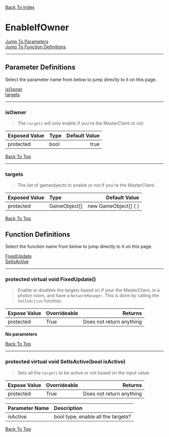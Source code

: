 [Back To Index](../../../index.md)

# EnableIfOwner

[Jump To Parameters](#parameter-definitions)<br/>
[Jump To Function Definitions](#functions-definitions)<br/>

--------------------------------------------------------
## Parameter Definitions<a name="parameter-definitions"></a>

Select the parameter name from below to jump directly to it on this page.

[isOwner](#parameter-isOwner)<br>
[targets](#parameter-targets)<br>

------------------
 ### isOwner<a name="parameter-isOwner"></a>
> The `targets` will only enable if you're the MasterClient or not.

| Exposed Value | Type | Default Value |
|:---|:---|---:|
|protected |bool|true

[Back To Top](#)

------------------
 ### targets<a name="parameter-targets"></a>
> The list of gameobjects to enable or not if you're the MasterClient.

| Exposed Value | Type | Default Value |
|:---|:---|---:|
|protected |GameObject[]|new GameObject[] { }

[Back To Top](#)

## Function Definitions<a name="functions-definitions"></a>

Select the function name from below to jump directly to it on this page.

[FixedUpdate](#FixedUpdate)<br>
[SetIsActive](#SetIsActive)<br>

------------------
 ### protected virtual void FixedUpdate()<a name="FixedUpdate"></a>
>   Enable or disables the targets based on if your the MasterClient, in a photon room, and have a `NetworkManager`. This is done by calling the `SetIsActive` function. 

| Expose Value | Overrideable | Returns |
|:---|:---|---:|
|protected|True|Does not return anything|

**No parameters**

[Back To Top](#)

------------------
 ### protected virtual void SetIsActive(bool isActive)<a name="SetIsActive"></a>
>   Sets all the `targets` to be active or not based on the input value. 

| Expose Value | Overrideable | Returns |
|:---|:---|---:|
|protected|True|Does not return anything|

| Parameter Name | Description |
|:---|:---|
|isActive|bool type, enable all the targets?|

[Back To Top](#)

